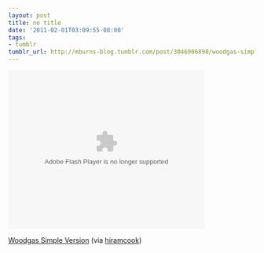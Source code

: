 ```yaml
---
layout: post
title: no title
date: '2011-02-01T03:09:55-08:00'
tags:
- tumblr
tumblr_url: http://mburns-blog.tumblr.com/post/3046906890/woodgas-simple-version-via-hiramcook
---
```

<object width="400" height="324"><param name="movie" value="http://www.youtube.com/e/kMfbt2bQC7g"></param><param name="allowFullScreen" value="true"></param><param name="allowscriptaccess" value="always"></param><embed src="http://www.youtube.com/e/kMfbt2bQC7g" type="application/x-shockwave-flash" width="400" height="324" allowscriptaccess="always" allowfullscreen="true"></embed></object>

<a href="http://www.youtube.com/watch?v=kMfbt2bQC7g">Woodgas Simple Version</a> (via <a href="http://youtube.com/user/hiramcook">hiramcook</a>)

